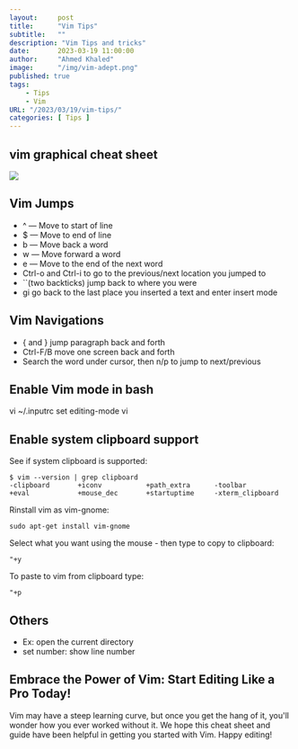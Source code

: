 ```yaml
---
layout:     post
title:      "Vim Tips"
subtitle:   ""
description: "Vim Tips and tricks"
date:       2023-03-19 11:00:00
author:     "Ahmed Khaled"
image:      "/img/vim-adept.png"
published: true
tags:
    - Tips
    - Vim
URL: "/2023/03/19/vim-tips/"
categories: [ Tips ]
---
```

## vim graphical cheat sheet

![](//img/2018-02-09-vim-tips/vi-vim-cheat-sheet.svg)
<!--more-->
## Vim Jumps

* ^ — Move to start of line
* $ — Move to end of line
* b — Move back a word
* w — Move forward a word
* e — Move to the end of the next word
* Ctrl-o and Ctrl-i to go to the previous/next location you jumped to
* ``(two backticks) jump back to where you were
* gi go back to the last place you inserted a text and enter insert mode

## Vim Navigations

* { and } jump paragraph back and forth
* Ctrl-F/B move one screen back and forth
* Search the word under cursor, then n/p to jump to next/previous 


## Enable Vim mode in bash
vi ~/.inputrc
set editing-mode vi

## Enable system clipboard support

See if system clipboard is supported:     
```
$ vim --version | grep clipboard
-clipboard       +iconv           +path_extra      -toolbar
+eval            +mouse_dec       +startuptime     -xterm_clipboard
```

Rinstall vim as vim-gnome:   
```
sudo apt-get install vim-gnome
```
Select what you want using the mouse - then type to copy to clipboard:
```
"+y
```

To paste to vim from clipboard type:  
```
"+p
```
## Others
* Ex: open the current directory
* set number: show line number

## Embrace the Power of Vim: Start Editing Like a Pro Today!
Vim may have a steep learning curve, but once you get the hang of it, you'll wonder how you ever worked without it. We hope this cheat sheet and guide have been helpful in getting you started with Vim. Happy editing!
